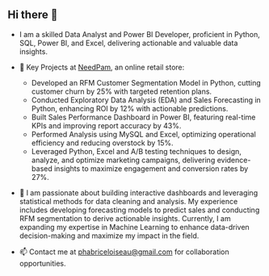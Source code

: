 ## Hi there 👋

-  I am a skilled Data Analyst and Power BI Developer, proficient in Python, SQL, Power BI, and Excel, delivering actionable and valuable data insights.


-  🔭 Key Projects at [NeedPam](https://www.needpam.com/), an online retail store:
    - Developed an RFM Customer Segmentation Model in Python, cutting customer churn by 25% with targeted retention plans. 
    - Conducted Exploratory Data Analysis (EDA) and Sales Forecasting in Python, enhancing ROI by 12% with actionable predictions.
    - Built Sales Performance Dashboard in Power BI, featuring real-time KPIs and improving report accuracy by 43%.
    - Performed Analysis using MySQL and Excel, optimizing operational efficiency and reducing overstock by 15%. 
    - Leveraged Python, Excel and A/B testing techniques to design, analyze, and optimize marketing campaigns, delivering evidence-based insights to maximize engagement and conversion rates by 27%.


- 💬  I am passionate about building interactive dashboards and leveraging statistical methods for data cleaning and analysis. My experience includes developing forecasting models to predict sales and conducting RFM segmentation to derive actionable insights. Currently, I am expanding my expertise in Machine Learning to enhance data-driven decision-making and maximize my impact in the field.


- 📫 Contact me at phabriceloiseau@gmail.com for collaboration opportunities.




    





 



 


 


      

<!--
**AlwaysEconomist/AlwaysEconomist** is a ✨ _special_ ✨ repository because its `README.md` (this file) appears on your GitHub profile.

Here are some ideas to get you started:

- 🔭 I’m currently working on ...
- 🌱 I’m currently learning ...
- 👯 I’m looking to collaborate on ...
- 🤔 I’m looking for help with ...
- 💬 Ask me about ...
- 📫 How to reach me: ...
- 😄 Pronouns: ...
- ⚡ Fun fact: ...
-->
